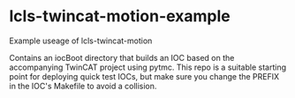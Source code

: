 # lcls-twincat-motion-example
Example useage of lcls-twincat-motion

Contains an iocBoot directory that builds an IOC based on the
accompanying TwinCAT project using pytmc.
This repo is a suitable starting point for deploying quick
test IOCs, but make sure you change the PREFIX in the IOC's
Makefile to avoid a collision.
